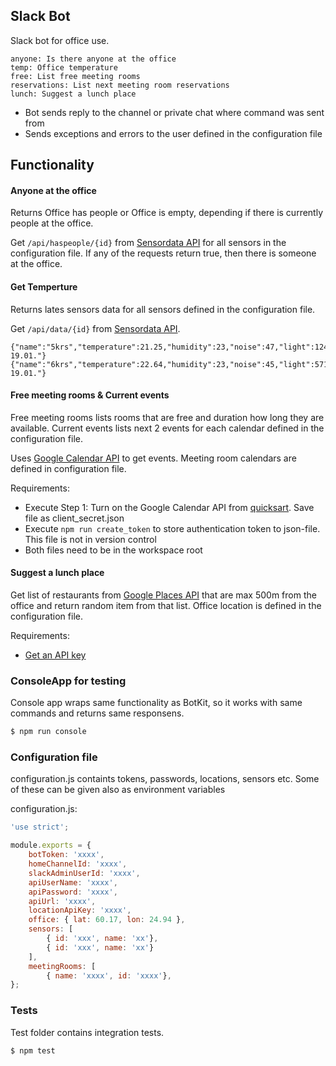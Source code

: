 Slack Bot
------------------------------

Slack bot for office use.

```
anyone: Is there anyone at the office
temp: Office temperature
free: List free meeting rooms
reservations: List next meeting room reservations
lunch: Suggest a lunch place
```

* Bot sends reply to the channel or private chat where command was sent from
* Sends exceptions and errors to the user defined in the configuration file

## Functionality

#### Anyone at the office

Returns Office has people or Office is empty, depending if there is currently people at the office.

Get `/api/haspeople/{id}` from [Sensordata API](https://github.com/ttu/sensordata-node-restapi) for all sensors in the configuration file. If any of the requests return true, then there is someone at the office.

#### Get Temperture

Returns lates sensors data for all sensors defined in the configuration file.

Get `/api/data/{id}` from [Sensordata API](https://github.com/ttu/sensordata-node-restapi).

```
{"name":"5krs","temperature":21.25,"humidity":23,"noise":47,"light":124,"time":"11:47 19.01."}
{"name":"6krs","temperature":22.64,"humidity":23,"noise":45,"light":571,"time":"11:47 19.01."}
``` 

#### Free meeting rooms & Current events

Free meeting rooms lists rooms that are free and duration how long they are available. Current events lists next 2 events for each calendar defined in the configuration file.

Uses [Google Calendar API](https://developers.google.com/google-apps/calendar/v3/reference/) to get events. Meeting room calendars are defined in configuration file.

Requirements:
* Execute Step 1: Turn on the Google Calendar API from [quicksart](https://developers.google.com/google-apps/calendar/quickstart/nodejs). Save file as client_secret.json
* Execute `npm run create_token` to store authentication token to json-file. This file is not in version control
* Both files need to be in the workspace root

#### Suggest a lunch place 

Get list of restaurants from [Google Places API](https://developers.google.com/places/web-service/search) that are max 500m from the office and return random item from that list. Office location is defined in the configuration file. 

Requirements:
* [Get an API key](https://developers.google.com/places/web-service/get-api-key)

### ConsoleApp for testing

Console app wraps same functionality as BotKit, so it works with same commands and returns same responsens.

```sh
$ npm run console
```

### Configuration file

configuration.js containts tokens, passwords, locations, sensors etc. Some of these can be given also as environment variables

configuration.js:
```js
'use strict';

module.exports = {
    botToken: 'xxxx',
    homeChannelId: 'xxxx',
    slackAdminUserId: 'xxxx',
    apiUserName: 'xxxx',
    apiPassword: 'xxxx',
    apiUrl: 'xxxx',
    locationApiKey: 'xxxx',
    office: { lat: 60.17, lon: 24.94 },
    sensors: [ 
        { id: 'xxx', name: 'xx'},
        { id: 'xxx', name: 'xx'}        
    ],
    meetingRooms: [
        { name: 'xxxx', id: 'xxxx'},
};
```

### Tests

Test folder contains integration tests.

```sh
$ npm test
```